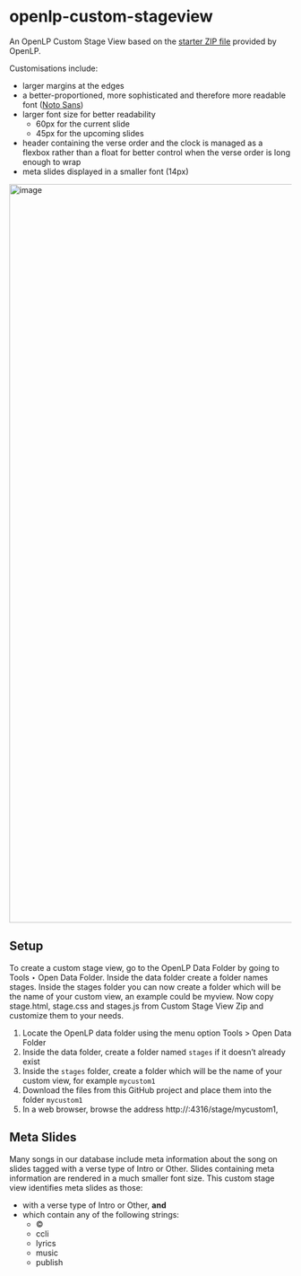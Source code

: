 # openlp-custom-stageview

An OpenLP Custom Stage View based on the [starter ZIP file](https://manual.openlp.org/stage_view.html#custom-stage-views) provided by OpenLP.

Customisations include:

* larger margins at the edges
* a better-proportioned, more sophisticated and therefore more readable font ([Noto Sans](https://fonts.google.com/noto/specimen/Noto+Sans))
* larger font size for better readability
  * 60px for the current slide
  * 45px for the upcoming slides
* header containing the verse order and the clock is managed as a flexbox rather than a float for better control when the verse order is long enough to wrap
* meta slides displayed in a smaller font (14px) 

<img width="1317" alt="image" src="https://github.com/brettdonald/openlp-custom-stageview/assets/4504348/409ebe4a-32d5-453f-a013-f4bd4198e6a7">

## Setup

To create a custom stage view, go to the OpenLP Data Folder by going to Tools ‣ Open Data Folder. Inside the data folder create a folder names stages. Inside the stages folder you can now create a folder which will be the name of your custom view, an example could be myview. Now copy stage.html, stage.css and stages.js from Custom Stage View Zip and customize them to your needs.

1. Locate the OpenLP data folder using the menu option Tools > Open Data Folder
2. Inside the data folder, create a folder named `stages` if it doesn’t already exist
3. Inside the `stages` folder, create a folder which will be the name of your custom view, for example `mycustom1`
4. Download the files from this GitHub project and place them into the folder `mycustom1`
5. In a web browser, browse the address http://:4316/stage/mycustom1, 

## Meta Slides

Many songs in our database include meta information about the song on slides tagged with
a verse type of Intro or Other. Slides containing meta information are rendered in a much smaller
font size. This custom stage view identifies meta slides as those:

* with a verse type of Intro or Other, **and**
* which contain any of the following strings:
  * ©
  * ccli
  * lyrics
  * music
  * publish
